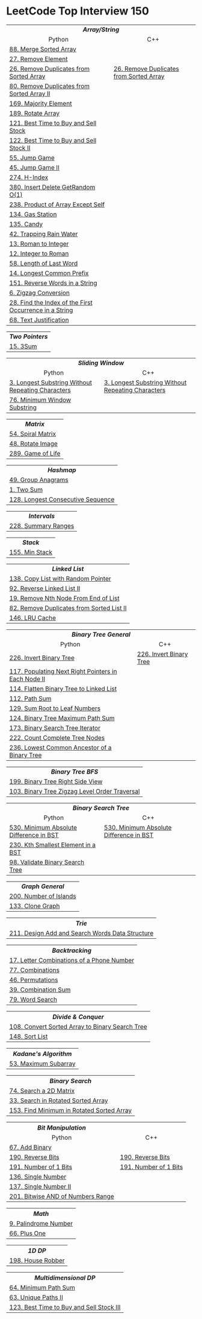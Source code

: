 # LeetCode Top Interview 150


<html>
  <table>
    <tr>
      <td colspan="2" align="center"><b><i>Array/String</i></b></td>
    </tr>
    <tr>
      <td align="center">Python</td>
      <td align="center">C++</td>
    </tr>
    <tr>
      <td><a href="Solutions/Python/merge_sorted_array.py">88. Merge Sorted Array</a></td>
      <td></td>
    </tr>
    <tr>
      <td><a href="Solutions/Python/remove_element.py">27. Remove Element</a></td>
      <td></td>
    </tr>
    <tr>
      <td><a href="Solutions/Python/remove_duplicates_from_sorted_array.py">26. Remove Duplicates from Sorted Array</a></td>
      <td><a href="Solutions/Cpp/remove_duplicates_from_sorted_array.cpp">26. Remove Duplicates from Sorted Array</a></td>
    </tr>
    <tr>
      <td><a href="Solutions/Python/remove_duplicates_from_sorted_array_ii.py">80. Remove Duplicates from Sorted Array II</a></td>
      <td></td>
    </tr>
    <tr>
      <td><a href="Solutions/Python/majority_element.py">169. Majority Element</a></td>
      <td></td>
    </tr>
    <tr>
      <td><a href="Solutions/Python/rotate_array.py">189. Rotate Array</a></td>
      <td></td>
    </tr>
    <tr>
      <td><a href="Solutions/Python/best_time_to_buy_and_sell_stock.py">121. Best Time to Buy and Sell Stock</a></td>
      <td></td>
    </tr>
    <tr>
      <td><a href="Solutions/Python/best_time_to_buy_and_sell_stock_ii.py">122. Best Time to Buy and Sell Stock II</a></td>
      <td></td>
    </tr>
    <tr>
      <td><a href="Solutions/Python/jump_game.py">55. Jump Game</a></td>
      <td></td>
    </tr>
    <tr>
      <td><a href="Solutions/Python/jump_game_ii.py">45. Jump Game II</a></td>
      <td></td>
    </tr>
    <tr>
      <td><a href="Solutions/Python/h_index.py">274. H-Index</a></td>
      <td></td>
    </tr>
    <tr>
      <td><a href="Solutions/Python/insert_delete_getrandom_o_1.py">380. Insert Delete GetRandom O(1)</a></td>
      <td></td>
    </tr>
    <tr>
      <td><a href="Solutions/Python/product_of_array_except_self.py">238. Product of Array Except Self</a></td>
      <td></td>
    </tr>
    <tr>
      <td><a href="Solutions/Python/gas_station.py">134. Gas Station</a></td>
      <td></td>
    </tr>
    <tr>
      <td><a href="Solutions/Python/candy.py">135. Candy</a></td>
      <td></td>
    </tr>
    <tr>
      <td><a href="Solutions/Python/trapping_rain_water.py">42. Trapping Rain Water</a></td>
      <td></td>
    </tr>
    <tr>
      <td><a href="Solutions/Python/roman_to_integer.py">13. Roman to Integer</a></td>
      <td></td>
    </tr>
    <tr>
      <td><a href="Solutions/Python/integer_to_roman.py">12. Integer to Roman</a></td>
      <td></td>
    </tr>
    <tr>
      <td><a href="Solutions/Python/length_of_last_word.py">58. Length of Last Word</a></td>
      <td></td>
    </tr>
    <tr>
      <td><a href="Solutions/Python/longest_common_prefix.py">14. Longest Common Prefix</a></td>
      <td></td>
    </tr>
    <tr>
      <td><a href="Solutions/Python/reverse_words_in_a_string.py">151. Reverse Words in a String</a></td>
      <td></td>
    </tr>
    <tr>
      <td><a href="Solutions/Python/zigzag_conversion.py">6. Zigzag Conversion</a></td>
      <td></td>
    </tr>
    <tr>
      <td><a href="Solutions/Python/find_the_index_of_the_first_occurrence_in_a_string.py">28. Find the Index of the First Occurrence in a String</a></td>
      <td></td>
    </tr>
    <tr>
      <td><a href="Solutions/Python/text_justification.py">68. Text Justification</a></td>
      <td></td>
    </tr>
  </table>

  <table>
    <tr>
      <td colspan="2" align="center"><b><i>Two Pointers</i></b></td>
    </tr>
    <tr>
      <td><a href="Solutions/Python/3sum.py">15. 3Sum</a></td>
    </tr>
  </table>

  <table>
    <tr>
      <td colspan="2" align="center"><b><i>Sliding Window</i></b></td>
    </tr>
    <tr>
      <td align="center">Python</td>
      <td align="center">C++</td>
    </tr>
    <tr>
      <td><a href="Solutions/Python/longest_substring_without_repeating_characters.py">3. Longest Substring Without Repeating Characters</a></td>
      <td><a href="Solutions/Cpp/longest_substring_without_repeating_characters.cpp">3. Longest Substring Without Repeating Characters</a></td>
    </tr>
    <tr>
      <td><a href="Solutions/Python/minimum_window_substring.py">76. Minimum Window Substring</a></td>
      <td></td>
    </tr>
  </table>

  <table>
    <tr>
      <td colspan="2" align="center"><b><i>Matrix</i></b></td>
    </tr>
    <tr>
      <td><a href="Solutions/Python/spiral_matrix.py">54. Spiral Matrix</a></td>
    </tr>
    <tr>
      <td><a href="Solutions/Python/rotate_image.py">48. Rotate Image</a></td>
    </tr>
    <tr>
      <td><a href="Solutions/Python/game_of_life.py">289. Game of Life</a></td>
    </tr>
  </table>

  <table>
    <tr>
      <td colspan="2" align="center"><b><i>Hashmap</i></b></td>
    </tr>
    <tr>
      <td><a href="Solutions/Python/group_anagrams.py">49. Group Anagrams</a></td>
    </tr>
    <tr>
      <td><a href="Solutions/Python/two_sum.py">1. Two Sum</a></td>
    </tr>
    <tr>
      <td><a href="Solutions/Python/longest_consecutive_sequence.py">128. Longest Consecutive Sequence</a></td>
    </tr>
  </table>

  <table>
    <tr>
      <td colspan="2" align="center"><b><i>Intervals</i></b></td>
    </tr>
    <tr>
      <td><a href="Solutions/Python/summary_ranges.py">228. Summary Ranges</a></td>
    </tr>
  </table>

  <table>
    <tr>
      <td colspan="2" align="center"><b><i>Stack</i></b></td>
    </tr>
    <tr>
      <td><a href="Solutions/Python/min_stack.py">155. Min Stack</a></td>
    </tr>
  </table>

  <table>
    <tr>
      <td colspan="2" align="center"><b><i>Linked List</i></b></td>
    </tr>
    <tr>
      <td><a href="Solutions/Python/copy_list_with_random_pointer.py">138. Copy List with Random Pointer</a></td>
    </tr>
    <tr>
      <td><a href="Solutions/Python/reverse_linked_list_ii.py">92. Reverse Linked List II</a></td>
    </tr>
    <tr>
      <td><a href="Solutions/Python/remove_nth_node_from_end_of_list.py">19. Remove Nth Node From End of List</a></td>
    </tr>
    <tr>
      <td><a href="Solutions/Python/remove_duplicates_from_sorted_linked_list_ii.py">82. Remove Duplicates from Sorted List II</a></td>
    </tr>
    <tr>
      <td><a href="Solutions/Python/lru_cache.py">146. LRU Cache</a></td>
    </tr>
  </table>

  <table>
    <tr>
      <td colspan="2" align="center"><b><i>Binary Tree General</i></b></td>
    </tr>
    <tr>
      <td align="center">Python</td>
      <td align="center">C++</td>
    </tr>
    <tr>
      <td><a href="Solutions/Python/invert_binary_tree.py">226. Invert Binary Tree</a></td>
      <td><a href="Solutions/Cpp/invert_binary_tree.cpp">226. Invert Binary Tree</a></td>
    </tr>
    <tr>
      <td><a href="Solutions/Python/populating_next_right_pointers_in_each_node_ii.py">117. Populating Next Right Pointers in Each Node II</a></td>
      <td></td>
    </tr>
    <tr>
      <td><a href="Solutions/Python/flatten_binary_tree_to_linked_list.py">114. Flatten Binary Tree to Linked List</a></td>
      <td></td>
    </tr>
    <tr>
      <td><a href="Solutions/Python/path_sum.py">112. Path Sum</a></td>
      <td></td>
    </tr>
    <tr>
      <td><a href="Solutions/Python/sum_root_to_leaf_numbers.py">129. Sum Root to Leaf Numbers</a></td>
      <td></td>
    </tr>
    <tr>
      <td><a href="Solutions/Python/binary_tree_maximum_path_sum.py">124. Binary Tree Maximum Path Sum</a></td>
      <td></td>
    </tr>
    <tr>
      <td><a href="Solutions/Python/binary_search_tree_iterator.py">173. Binary Search Tree Iterator</a></td>
      <td></td>
    </tr>
    <tr>
      <td><a href="Solutions/Python/count_complete_tree_nodes.py">222. Count Complete Tree Nodes</a></td>
      <td></td>
    </tr>
    <tr>
      <td><a href="Solutions/Python/lowest_common_ancestor_of_a_binary_tree.py">236. Lowest Common Ancestor of a Binary Tree</a></td>
      <td></td>
    </tr>
  </table>

  <table>
    <tr>
      <td colspan="2" align="center"><b><i>Binary Tree BFS</i></b></td>
    </tr>
    <tr>
      <td><a href="Solutions/Python/binary_tree_right_side_view.py">199. Binary Tree Right Side View</a></td>
    </tr>
    <tr>
      <td><a href="Solutions/Python/binary_tree_zigzag_level_order_traversal.py">103. Binary Tree Zigzag Level Order Traversal</a></td>
    </tr>
  </table>

  <table>
    <tr>
      <td colspan="2" align="center"><b><i>Binary Search Tree</i></b></td>
    </tr>
    <tr>
      <td align="center">Python</td>
      <td align="center">C++</td>
    </tr>
    <tr>
      <td><a href="Solutions/Python/minimum_absolute_difference_in_bst.py">530. Minimum Absolute Difference in BST</a></td>
      <td><a href="Solutions/Cpp/minimum_absolute_difference_in_bst.cpp">530. Minimum Absolute Difference in BST</a></td>
    </tr>
    <tr>
      <td><a href="Solutions/Python/kth_smallest_element_in_a_bst.py">230. Kth Smallest Element in a BST</a></td>
      <td></td>
    </tr>
    <tr>
      <td><a href="Solutions/Python/validate_binary_search_tree.py">98. Validate Binary Search Tree</a></td>
      <td></td>
    </tr>
  </table>

  <table>
    <tr>
      <td colspan="2" align="center"><b><i>Graph General</i></b></td>
    </tr>
    <tr>
      <td><a href="Solutions/Python/number_of_islands.py">200. Number of Islands</a></td>
    </tr>
    <tr>
      <td><a href="Solutions/Python/clone_graph.py">133. Clone Graph</a></td>
    </tr>
  </table>

  <table>
    <th>
      <b><i>Trie</i></b>
    </th>
    <tr>
      <td><a href="Solutions/Python/design_add_and_search_words_data_structure.py">211. Design Add and Search Words Data Structure</a></td>
    </tr>
  </table>

  <table>
    <th>
      <b><i>Backtracking</i></b>
    </th>
    <tr>
      <td><a href="Solutions/Python/letter_combinations_of_a_phone_number.py">17. Letter Combinations of a Phone Number</a></td>
    </tr>
    <tr>
      <td><a href="Solutions/Python/combinations.py">77. Combinations</a></td>
    </tr>
    <tr>
      <td><a href="Solutions/Python/permutations.py">46. Permutations</a></td>
    </tr>
    <tr>
      <td><a href="Solutions/Python/combination_sum.py">39. Combination Sum</a></td>
    </tr>
    <tr>
      <td><a href="Solutions/Python/word_search.py">79. Word Search</a></td>
    </tr>
  </table>

  <table>
    <th>
      <b><i>Divide & Conquer</i></b>
    </th>
    <tr>
      <td><a href="Solutions/Python/convert_sorted_array_to_binary_search_tree.py">108. Convert Sorted Array to Binary Search Tree</a></td>
    </tr>
    <tr>
      <td><a href="Solutions/Python/sort_list.py">148. Sort List</a></td>
    </tr>
  </table>

  <table>
    <th>
      <b><i>Kadane's Algorithm</i></b>
    </th>
    <tr>
      <td><a href="Solutions/Python/maximum_subarray.py">53. Maximum Subarray</a></td>
    </tr>
  </table>

  <table>
    <th>
      <b><i>Binary Search</i></b>
    </th>
    <tr>
      <td><a href="Solutions/Python/search_a_2d_matrix.py">74. Search a 2D Matrix</a></td>
    <tr>
      <td><a href="Solutions/Python/search_in_rotated_sorted_array.py">33. Search in Rotated Sorted Array</a></td>
    </tr>
    <tr>
      <td><a href="Solutions/Python/find_minimum_in_rotated_sorted_array.py">153. Find Minimum in Rotated Sorted Array</a></td>
    </tr>
  </table>

  <table>
    <th>
      <b><i>Bit Manipulation</i></b>
    </th>
    <tr>
      <td align="center">Python</td>
      <td align="center">C++</td>
    </tr>
    <tr>
      <td><a href="Solutions/Python/add_binary.py">67. Add Binary</a></td>
      <td></td>
    </tr>
    <tr>
      <td><a href="Solutions/Python/reverse_bits.py">190. Reverse Bits</a></td>
      <td><a href="Solutions/Cpp/reverse_bits.cpp">190. Reverse Bits</a></td>
    </tr>
    <tr>
      <td><a href="Solutions/Python/number_of_1_bits.py">191. Number of 1 Bits</a></td>
      <td><a href="Solutions/Cpp/number_of_1_bits.cpp">191. Number of 1 Bits</a></td>
    </tr>
    <tr>
      <td><a href="Solutions/Python/single_number.py">136. Single Number</a></td>
      <td></td>
    </tr>
    <tr>
      <td><a href="Solutions/Python/single_number_ii.py">137. Single Number II</a></td>
      <td></td>
    </tr>
    <tr>
      <td><a href="Solutions/Python/bitwise_and_of_numbers_range.py">201. Bitwise AND of Numbers Range</a></td>
      <td></td>
    </tr>
  </table>

  <table>
    <th>
      <b><i>Math</i></b>
    </th>
    <tr>
     <td><a href="Solutions/Python/palindrome_number.py">9. Palindrome Number</a></td>
    </tr>
    <tr>
      <td><a href="Solutions/Python/plus_one.py">66. Plus One</a></td>
    </tr>
  </table>

  <table>
    <th>
      <b><i>1D DP</i></b>
    </th>
    <tr>
      <td><a href="Solutions/Python/house_robber.py">198. House Robber</a></td>
    </tr>
  </table>

  <table>
    <th>
      <b><i>Multidimensional DP</i></b>
    </th>
    <tr>
      <td><a href="Solutions/Python/minimum_path_sum.py">64. Minimum Path Sum</a></td>
    </tr>
    <tr>
      <td><a href="Solutions/Python/unique_paths_ii.py">63. Unique Paths II</a></td>
    </tr>
    <tr>
     <td><a href="Solutions/Python/best_time_to_buy_and_sell_stock_iii.py">123. Best Time to Buy and Sell Stock III</a></td>
    </tr>
  </table>
</html>

